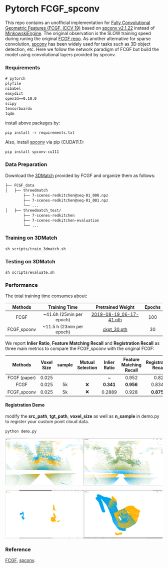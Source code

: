 # Pytorch FCGF_spconv

This repo contains an unofficial implementation for [Fully Convolutional Geometric Features (FCGF, ICCV 19)](https://openaccess.thecvf.com/content_ICCV_2019/papers/Choy_Fully_Convolutional_Geometric_Features_ICCV_2019_paper.pdf) based on [spconv v2.1.22](https://github.com/traveller59/spconv) instead of [MinkowskiEngine](https://github.com/NVIDIA/MinkowskiEngine). The original observation is the SLOW training speed during runing the original [FCGF repo](https://github.com/chrischoy/FCGF). As another alternative for sparse convolution, [spconv](https://github.com/traveller59/spconv) has been widely used for tasks such as 3D object detection, etc.  Here we follow the network paradigm of FCGF but build the model using convolutional layers provided by spconv.

### Requirements

```
# pytorch
plyfile
nibabel
easydict
open3d==0.10.0
scipy
tensorboardx
tqdm
```

install above packages by:

```
pip install -r requirements.txt
```

Also, install [spconv](https://github.com/traveller59/spconv) via pip (CUDA11.1):

```
pip install spconv-cu111
```

### Data Preparation

Download the [3DMatch](http://node2.chrischoy.org/data/datasets/registration/threedmatch.tgz) provided by FCGF and organize them as follows:

```
├── FCGF_data  
│   ├──	threedmatch  
        ├── 7-scenes-redkitchen@seq-01_000.npz
        ├── 7-scenes-redkitchen@seq-01_001.npz
        └── ... 
│   ├── threedmatch_test/
        ├── 7-scenes-redkitchen
        ├── 7-scenes-redkitchen-evaluation
        └── ...         
```

### Training on 3DMatch

```
sh scripts/train_3dmatch.sh
```

### Testing on 3DMatch

```
sh scripts/evaluate.sh
```

### Performance

The total training time consumes about:

|   Methods   |       Training Time       |                      Pretrained Weight                       | Epochs |
| :---------: | :-----------------------: | :----------------------------------------------------------: | :----: |
|    FCGF     | ~41.6h (25min per epoch)  | [2019-08-19_06-17-41.pth](https://node1.chrischoy.org/data/publications/fcgf/2019-08-19_06-17-41.pth) |  100   |
| FCGF_spconv | ~11.5 h (23min per epoch) | [ckpt_30.pth](https://drive.google.com/file/d/15Gk2vskOHQMJkuweH5B5_qGZcH2NJKfI/view?usp=sharing) |   30   |

We report **Inlier Ratio**, **Feature Matching Recall** and **Registration Recall** as three main metrics to compare the FCGF_spconv with the original FCGF:

|   Methods    | Voxel Size | sample | Mutual Selection | Inlier Ratio | Feature Matching Recall | Registration Recall |
| :----------: | :--------: | :----: | :--------------: | :----------: | :---------------------: | :-----------------: |
| FCGF (paper) |   0.025    |        |                  |      ~       |          0.952          |        0.82         |
|     FCGF     |   0.025    |   5k   |        ❌         |  **0.341**   |        **0.956**        |       0.8343        |
| FCGF_spconv  |   0.025    |   5k   |        ❌         |    0.2889    |          0.928          |     **0.8757**      |

#### Registration Demo

modify the **src_path**, **tgt_path**, **voxel_size** as well as **n_sample** in demo.py to register your custom point cloud data.

```
python demo.py
```

![demo](misc/gazebo.png)

![demo](misc/base.png)

### Reference

[FCGF](https://github.com/chrischoy/FCGF), [spconv](https://github.com/traveller59/spconv).
